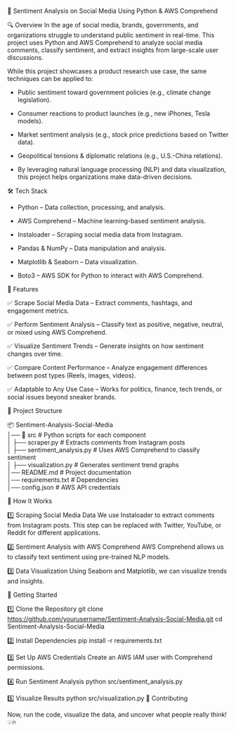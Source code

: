 📌 Sentiment Analysis on Social Media Using Python & AWS Comprehend

🔍 Overview
In the age of social media, brands, governments, and organizations struggle to understand public sentiment in real-time. This project uses Python and AWS Comprehend to analyze social media comments, classify sentiment, and extract insights from large-scale user discussions.

While this project showcases  a product research use case, the same techniques can be applied to:

- Public sentiment toward government policies (e.g., climate change legislation).

- Consumer reactions to product launches (e.g., new iPhones, Tesla models).

- Market sentiment analysis (e.g., stock price predictions based on Twitter data).

- Geopolitical tensions & diplomatic relations (e.g., U.S.-China relations).

- By leveraging natural language processing (NLP) and data visualization, this project helps organizations make data-driven decisions.

🛠️ Tech Stack

- Python – Data collection, processing, and analysis.

- AWS Comprehend – Machine learning-based sentiment analysis.

- Instaloader – Scraping social media data from Instagram.

- Pandas & NumPy – Data manipulation and analysis.

- Matplotlib & Seaborn – Data visualization.

- Boto3 – AWS SDK for Python to interact with AWS Comprehend.

📌 Features

✅ Scrape Social Media Data – Extract comments, hashtags, and engagement metrics.

✅ Perform Sentiment Analysis – Classify text as positive, negative, neutral, or mixed using AWS Comprehend.

✅ Visualize Sentiment Trends – Generate insights on how sentiment changes over time.

✅ Compare Content Performance – Analyze engagement differences between post types (Reels, images, videos).

✅ Adaptable to Any Use Case – Works for politics, finance, tech trends, or social issues beyond sneaker brands.

📂 Project Structure

📦 Sentiment-Analysis-Social-Media  
│── 📂 src                      # Python scripts for each component  
│   ├── scraper.py              # Extracts comments from Instagram posts  
│   ├── sentiment_analysis.py   # Uses AWS Comprehend to classify sentiment  
│   ├── visualization.py        # Generates sentiment trend graphs  
│── README.md                   # Project documentation  
│── requirements.txt            # Dependencies  
│── config.json                 # AWS API credentials  

🚀 How It Works

1️⃣ Scraping Social Media Data
We use Instaloader to extract comments from Instagram posts. This step can be replaced with Twitter, YouTube, or Reddit for different applications.

2️⃣ Sentiment Analysis with AWS Comprehend
AWS Comprehend allows us to classify text sentiment using pre-trained NLP models.


3️⃣ Data Visualization
Using Seaborn and Matplotlib, we can visualize trends and insights.


📌 Getting Started

1️⃣ Clone the Repository
git clone https://github.com/yourusername/Sentiment-Analysis-Social-Media.git
cd Sentiment-Analysis-Social-Media

2️⃣ Install Dependencies
pip install -r requirements.txt

3️⃣ Set Up AWS Credentials
Create an AWS IAM user with Comprehend permissions.

4️⃣ Run Sentiment Analysis
python src/sentiment_analysis.py

5️⃣ Visualize Results
python src/visualization.py
📢 Contributing



Now, run the code, visualize the data, and uncover what people really think! 💡🔥